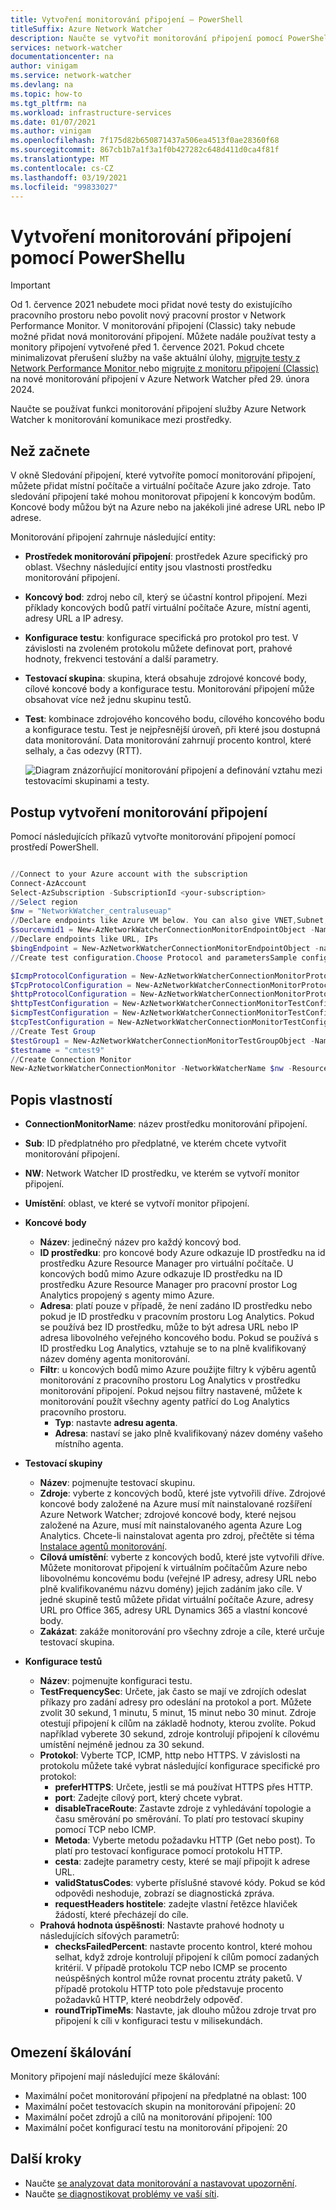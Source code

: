 ```yaml
---
title: Vytvoření monitorování připojení – PowerShell
titleSuffix: Azure Network Watcher
description: Naučte se vytvořit monitorování připojení pomocí PowerShellu.
services: network-watcher
documentationcenter: na
author: vinigam
ms.service: network-watcher
ms.devlang: na
ms.topic: how-to
ms.tgt_pltfrm: na
ms.workload: infrastructure-services
ms.date: 01/07/2021
ms.author: vinigam
ms.openlocfilehash: 7f175d82b650871437a506ea4513f0ae28360f68
ms.sourcegitcommit: 867cb1b7a1f3a1f0b427282c648d411d0ca4f81f
ms.translationtype: MT
ms.contentlocale: cs-CZ
ms.lasthandoff: 03/19/2021
ms.locfileid: "99833027"
---
```

# <a name="create-a-connection-monitor-by-using-powershell"></a>Vytvoření monitorování připojení pomocí PowerShellu

> [!IMPORTANT]
> Od 1. července 2021 nebudete moci přidat nové testy do existujícího pracovního prostoru nebo povolit nový pracovní prostor v Network Performance Monitor. V monitorování připojení (Classic) taky nebude možné přidat nová monitorování připojení. Můžete nadále používat testy a monitory připojení vytvořené před 1. července 2021. Pokud chcete minimalizovat přerušení služby na vaše aktuální úlohy, [migrujte testy z Network Performance Monitor ](migrate-to-connection-monitor-from-network-performance-monitor.md) nebo  [migrujte z monitoru připojení (Classic)](migrate-to-connection-monitor-from-connection-monitor-classic.md) na nové monitorování připojení v Azure Network Watcher před 29. února 2024.


Naučte se používat funkci monitorování připojení služby Azure Network Watcher k monitorování komunikace mezi prostředky.


## <a name="before-you-begin"></a>Než začnete

V okně Sledování připojení, které vytvoříte pomocí monitorování připojení, můžete přidat místní počítače a virtuální počítače Azure jako zdroje. Tato sledování připojení také mohou monitorovat připojení k koncovým bodům. Koncové body můžou být na Azure nebo na jakékoli jiné adrese URL nebo IP adrese.

Monitorování připojení zahrnuje následující entity:

* **Prostředek monitorování připojení**: prostředek Azure specifický pro oblast. Všechny následující entity jsou vlastnosti prostředku monitorování připojení.
* **Koncový bod**: zdroj nebo cíl, který se účastní kontrol připojení. Mezi příklady koncových bodů patří virtuální počítače Azure, místní agenti, adresy URL a IP adresy.
* **Konfigurace testu**: konfigurace specifická pro protokol pro test. V závislosti na zvoleném protokolu můžete definovat port, prahové hodnoty, frekvenci testování a další parametry.
* **Testovací skupina**: skupina, která obsahuje zdrojové koncové body, cílové koncové body a konfigurace testu. Monitorování připojení může obsahovat více než jednu skupinu testů.
* **Test**: kombinace zdrojového koncového bodu, cílového koncového bodu a konfigurace testu. Test je nejpřesnější úroveň, při které jsou dostupná data monitorování. Data monitorování zahrnují procento kontrol, které selhaly, a čas odezvy (RTT).

    ![Diagram znázorňující monitorování připojení a definování vztahu mezi testovacími skupinami a testy.](./media/connection-monitor-2-preview/cm-tg-2.png)

## <a name="steps-to-create-a-connection-monitor"></a>Postup vytvoření monitorování připojení

Pomocí následujících příkazů vytvořte monitorování připojení pomocí prostředí PowerShell.

```powershell

//Connect to your Azure account with the subscription
Connect-AzAccount
Select-AzSubscription -SubscriptionId <your-subscription>
//Select region
$nw = "NetworkWatcher_centraluseuap"
//Declare endpoints like Azure VM below. You can also give VNET,Subnet,Log Analytics workspace
$sourcevmid1 = New-AzNetworkWatcherConnectionMonitorEndpointObject -Name MyAzureVm -ResourceID /subscriptions/<your-subscription>/resourceGroups/<your resourceGroup>/providers/Microsoft.Compute/virtualMachines/<vm-name>
//Declare endpoints like URL, IPs
$bingEndpoint = New-AzNetworkWatcherConnectionMonitorEndpointObject -name Bing -Address www.bing.com # Destination URL
//Create test configuration.Choose Protocol and parametersSample configs below.

$IcmpProtocolConfiguration = New-AzNetworkWatcherConnectionMonitorProtocolConfigurationObject -IcmpProtocol
$TcpProtocolConfiguration = New-AzNetworkWatcherConnectionMonitorProtocolConfigurationObject -TcpProtocol -Port 80
$httpProtocolConfiguration = New-AzNetworkWatcherConnectionMonitorProtocolConfigurationObject -HttpProtocol -Port 443 -Method GET -RequestHeader @{Allow = "GET"} -ValidStatusCodeRange 2xx, 300-308 -PreferHTTPS
$httpTestConfiguration = New-AzNetworkWatcherConnectionMonitorTestConfigurationObject -Name http-tc -TestFrequencySec 60 -ProtocolConfiguration $httpProtocolConfiguration -SuccessThresholdChecksFailedPercent 20 -SuccessThresholdRoundTripTimeMs 30
$icmpTestConfiguration = New-AzNetworkWatcherConnectionMonitorTestConfigurationObject -Name icmp-tc -TestFrequencySec 30 -ProtocolConfiguration $icmpProtocolConfiguration -SuccessThresholdChecksFailedPercent 5 -SuccessThresholdRoundTripTimeMs 500
$tcpTestConfiguration = New-AzNetworkWatcherConnectionMonitorTestConfigurationObject -Name tcp-tc -TestFrequencySec 60 -ProtocolConfiguration $TcpProtocolConfiguration -SuccessThresholdChecksFailedPercent 20 -SuccessThresholdRoundTripTimeMs 30
//Create Test Group
$testGroup1 = New-AzNetworkWatcherConnectionMonitorTestGroupObject -Name testGroup1 -TestConfiguration $httpTestConfiguration, $tcpTestConfiguration, $icmpTestConfiguration -Source $sourcevmid1 -Destination $bingEndpoint,
$testname = "cmtest9"
//Create Connection Monitor
New-AzNetworkWatcherConnectionMonitor -NetworkWatcherName $nw -ResourceGroupName NetworkWatcherRG -Name $testname -TestGroup $testGroup1

```

## <a name="description-of-properties"></a>Popis vlastností

* **ConnectionMonitorName**: název prostředku monitorování připojení.

* **Sub**: ID předplatného pro předplatné, ve kterém chcete vytvořit monitorování připojení.

* **NW**: Network Watcher ID prostředku, ve kterém se vytvoří monitor připojení.

* **Umístění**: oblast, ve které se vytvoří monitor připojení.

* **Koncové body**
    * **Název**: jedinečný název pro každý koncový bod.
    * **ID prostředku**: pro koncové body Azure odkazuje ID prostředku na id prostředku Azure Resource Manager pro virtuální počítače. U koncových bodů mimo Azure odkazuje ID prostředku na ID prostředku Azure Resource Manager pro pracovní prostor Log Analytics propojený s agenty mimo Azure.
    * **Adresa**: platí pouze v případě, že není zadáno ID prostředku nebo pokud je ID prostředku v pracovním prostoru Log Analytics. Pokud se používá bez ID prostředku, může to být adresa URL nebo IP adresa libovolného veřejného koncového bodu. Pokud se používá s ID prostředku Log Analytics, vztahuje se to na plně kvalifikovaný název domény agenta monitorování.
    * **Filtr**: u koncových bodů mimo Azure použijte filtry k výběru agentů monitorování z pracovního prostoru Log Analytics v prostředku monitorování připojení. Pokud nejsou filtry nastavené, můžete k monitorování použít všechny agenty patřící do Log Analytics pracovního prostoru.
        * **Typ**: nastavte **adresu agenta**.
        * **Adresa**: nastaví se jako plně kvalifikovaný název domény vašeho místního agenta.

* **Testovací skupiny**
    * **Název**: pojmenujte testovací skupinu.
    * **Zdroje**: vyberte z koncových bodů, které jste vytvořili dříve. Zdrojové koncové body založené na Azure musí mít nainstalované rozšíření Azure Network Watcher; zdrojové koncové body, které nejsou založené na Azure, musí mít nainstalovaného agenta Azure Log Analytics. Chcete-li nainstalovat agenta pro zdroj, přečtěte si téma [Instalace agentů monitorování](./connection-monitor-overview.md#install-monitoring-agents).
    * **Cílová umístění**: vyberte z koncových bodů, které jste vytvořili dříve. Můžete monitorovat připojení k virtuálním počítačům Azure nebo libovolnému koncovému bodu (veřejné IP adresy, adresy URL nebo plně kvalifikovanému názvu domény) jejich zadáním jako cíle. V jedné skupině testů můžete přidat virtuální počítače Azure, adresy URL pro Office 365, adresy URL Dynamics 365 a vlastní koncové body.
    * **Zakázat**: zakáže monitorování pro všechny zdroje a cíle, které určuje testovací skupina.

* **Konfigurace testů**
    * **Název**: pojmenujte konfiguraci testu.
    * **TestFrequencySec**: Určete, jak často se mají ve zdrojích odeslat příkazy pro zadání adresy pro odeslání na protokol a port. Můžete zvolit 30 sekund, 1 minutu, 5 minut, 15 minut nebo 30 minut. Zdroje otestují připojení k cílům na základě hodnoty, kterou zvolíte. Pokud například vyberete 30 sekund, zdroje kontrolují připojení k cílovému umístění nejméně jednou za 30 sekund.
    * **Protokol**: Vyberte TCP, ICMP, http nebo HTTPS. V závislosti na protokolu můžete také vybrat následující konfigurace specifické pro protokol:
        * **preferHTTPS**: Určete, jestli se má používat HTTPS přes HTTP.
        * **port**: Zadejte cílový port, který chcete vybrat.
        * **disableTraceRoute**: Zastavte zdroje z vyhledávání topologie a času směrování po směrování. To platí pro testovací skupiny pomocí TCP nebo ICMP.
        * **Metoda**: Vyberte metodu požadavku HTTP (Get nebo post). To platí pro testovací konfigurace pomocí protokolu HTTP.
        * **cesta**: zadejte parametry cesty, které se mají připojit k adrese URL.
        * **validStatusCodes**: vyberte příslušné stavové kódy. Pokud se kód odpovědi neshoduje, zobrazí se diagnostická zpráva.
        * **requestHeaders hostitele**: zadejte vlastní řetězce hlaviček žádostí, které přecházejí do cíle.
    * **Prahová hodnota úspěšnosti**: Nastavte prahové hodnoty u následujících síťových parametrů:
        * **checksFailedPercent**: nastavte procento kontrol, které mohou selhat, když zdroje kontrolují připojení k cílům pomocí zadaných kritérií. V případě protokolu TCP nebo ICMP se procento neúspěšných kontrol může rovnat procentu ztráty paketů. V případě protokolu HTTP toto pole představuje procento požadavků HTTP, které neobdržely odpověď.
        * **roundTripTimeMs**: Nastavte, jak dlouho můžou zdroje trvat pro připojení k cíli v konfiguraci testu v milisekundách.

## <a name="scale-limits"></a>Omezení škálování

Monitory připojení mají následující meze škálování:

* Maximální počet monitorování připojení na předplatné na oblast: 100
* Maximální počet testovacích skupin na monitorování připojení: 20
* Maximální počet zdrojů a cílů na monitorování připojení: 100
* Maximální počet konfigurací testu na monitorování připojení: 20

## <a name="next-steps"></a>Další kroky

* Naučte [se analyzovat data monitorování a nastavovat upozornění](./connection-monitor-overview.md#analyze-monitoring-data-and-set-alerts).
* Naučte [se diagnostikovat problémy ve vaší síti](./connection-monitor-overview.md#diagnose-issues-in-your-network).
